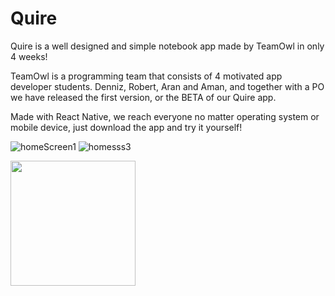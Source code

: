# Quire
Quire is a well designed and simple notebook app made by TeamOwl in only 4 weeks!

TeamOwl is a programming team that consists of 4 motivated app developer students. Denniz, Robert, Aran and Aman, 
and together with a PO we have released the first version, or the BETA of our Quire app.

Made with React Native, we reach everyone no matter operating system or mobile device, just download the app and try it yourself!

![homeScreen1](https://github.com/dennizyilmaz99/Quire/assets/32544623/501f28c5-b225-4c20-934b-089b673ae41e)
![homesss3](https://github.com/dennizyilmaz99/Quire/assets/32544623/637a268b-6622-4a52-9121-dd902c182243)

<img src="https://github.com/dennizyilmaz99/Quire/assets/32544623/501f28c5-b225-4c20-934b-089b673ae41e" align="left" height="200" width="200"></img>
